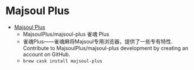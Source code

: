 # Majsoul Plus
- [Majsoul Plus](https://github.com/MajsoulPlus/majsoul-plus/)
  -  MajsoulPlus/majsoul-plus 雀魂 Plus
  - 雀魂Plus——雀魂麻将Majsoul专用浏览器，提供了一些专有特性. Contribute to MajsoulPlus/majsoul-plus development by creating an account on GitHub.
  - `brew cask install majsoul-plus`
